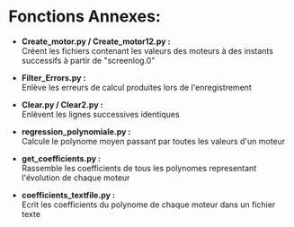 
Fonctions Annexes:
==================
* __Create_motor.py / Create_motor12.py :__   
Créent les fichiers contenant les valeurs des moteurs à des instants successifs à partir de "screenlog.0"

* __Filter_Errors.py :__  
Enlève les erreurs de calcul produites lors de l'enregistrement

* __Clear.py / Clear2.py :__   
Enlèvent les lignes successives identiques

* __regression_polynomiale.py :__   
Calcule le polynome moyen passant par toutes les valeurs d'un moteur

* __get_coefficients.py :__   
Rassemble les coefficients de tous les polynomes representant l'évolution de chaque moteur

* __coefficients_textfile.py :__   
Ecrit les coefficients du polynome de chaque moteur dans un fichier texte